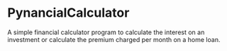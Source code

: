 # PynancialCalculator

A simple financial calculator program to calculate the interest 
on an investment or calculate the premium charged per month on
a home loan.

